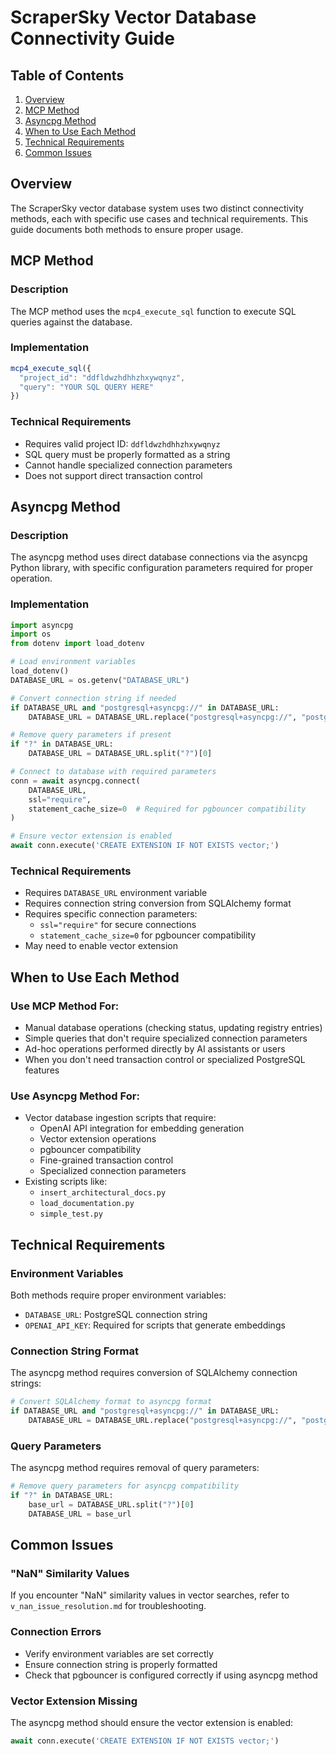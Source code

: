 # ScraperSky Vector Database Connectivity Guide

## Table of Contents
1. [Overview](#overview)
2. [MCP Method](#mcp-method)
3. [Asyncpg Method](#asyncpg-method)
4. [When to Use Each Method](#when-to-use-each-method)
5. [Technical Requirements](#technical-requirements)
6. [Common Issues](#common-issues)

## Overview

The ScraperSky vector database system uses two distinct connectivity methods, each with specific use cases and technical requirements. This guide documents both methods to ensure proper usage.

## MCP Method

### Description
The MCP method uses the `mcp4_execute_sql` function to execute SQL queries against the database.

### Implementation

```javascript
mcp4_execute_sql({
  "project_id": "ddfldwzhdhhzhxywqnyz",
  "query": "YOUR SQL QUERY HERE"
})
```

### Technical Requirements
- Requires valid project ID: `ddfldwzhdhhzhxywqnyz`
- SQL query must be properly formatted as a string
- Cannot handle specialized connection parameters
- Does not support direct transaction control

## Asyncpg Method

### Description
The asyncpg method uses direct database connections via the asyncpg Python library, with specific configuration parameters required for proper operation.

### Implementation

```python
import asyncpg
import os
from dotenv import load_dotenv

# Load environment variables
load_dotenv()
DATABASE_URL = os.getenv("DATABASE_URL")

# Convert connection string if needed
if DATABASE_URL and "postgresql+asyncpg://" in DATABASE_URL:
    DATABASE_URL = DATABASE_URL.replace("postgresql+asyncpg://", "postgresql://")

# Remove query parameters if present
if "?" in DATABASE_URL:
    DATABASE_URL = DATABASE_URL.split("?")[0]

# Connect to database with required parameters
conn = await asyncpg.connect(
    DATABASE_URL,
    ssl="require",
    statement_cache_size=0  # Required for pgbouncer compatibility
)

# Ensure vector extension is enabled
await conn.execute('CREATE EXTENSION IF NOT EXISTS vector;')
```

### Technical Requirements
- Requires `DATABASE_URL` environment variable
- Requires connection string conversion from SQLAlchemy format
- Requires specific connection parameters:
  - `ssl="require"` for secure connections
  - `statement_cache_size=0` for pgbouncer compatibility
- May need to enable vector extension

## When to Use Each Method

### Use MCP Method For:
- Manual database operations (checking status, updating registry entries)
- Simple queries that don't require specialized connection parameters
- Ad-hoc operations performed directly by AI assistants or users
- When you don't need transaction control or specialized PostgreSQL features

### Use Asyncpg Method For:
- Vector database ingestion scripts that require:
  - OpenAI API integration for embedding generation
  - Vector extension operations
  - pgbouncer compatibility
  - Fine-grained transaction control
  - Specialized connection parameters
- Existing scripts like:
  - `insert_architectural_docs.py`
  - `load_documentation.py`
  - `simple_test.py`

## Technical Requirements

### Environment Variables
Both methods require proper environment variables:
- `DATABASE_URL`: PostgreSQL connection string
- `OPENAI_API_KEY`: Required for scripts that generate embeddings

### Connection String Format
The asyncpg method requires conversion of SQLAlchemy connection strings:
```python
# Convert SQLAlchemy format to asyncpg format
if DATABASE_URL and "postgresql+asyncpg://" in DATABASE_URL:
    DATABASE_URL = DATABASE_URL.replace("postgresql+asyncpg://", "postgresql://")
```

### Query Parameters
The asyncpg method requires removal of query parameters:
```python
# Remove query parameters for asyncpg compatibility
if "?" in DATABASE_URL:
    base_url = DATABASE_URL.split("?")[0]
    DATABASE_URL = base_url
```

## Common Issues

### "NaN" Similarity Values
If you encounter "NaN" similarity values in vector searches, refer to `v_nan_issue_resolution.md` for troubleshooting.

### Connection Errors
- Verify environment variables are set correctly
- Ensure connection string is properly formatted
- Check that pgbouncer is configured correctly if using asyncpg method

### Vector Extension Missing
The asyncpg method should ensure the vector extension is enabled:
```python
await conn.execute('CREATE EXTENSION IF NOT EXISTS vector;')
```
